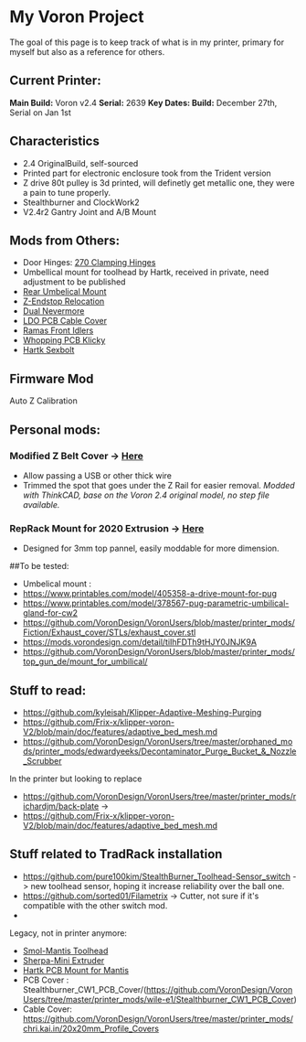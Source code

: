 # My Voron Project

The goal of this page is to keep track of what is in my printer, primary for myself but also as a reference for others.

## Current Printer:
**Main Build:** Voron v2.4
**Serial:** 2639
**Key Dates: Build:** December 27th, Serial on Jan 1st

## Characteristics
* 2.4 OriginalBuild, self-sourced
* Printed part for electronic enclosure took from the Trident version
* Z drive 80t pulley is 3d printed, will definetly get metallic one, they were a pain to tune properly.
* Stealthburner and ClockWork2
* V2.4r2 Gantry Joint and A/B Mount

## Mods from Others:
* Door Hinges: [270 Clamping Hinges](https://github.com/VoronDesign/VoronUsers/tree/master/printer_mods/AlexanderT-Moss/270-Clamping-Hinges)
* Umbellical mount for toolhead by Hartk, received in private, need adjustment to be published
* [Rear Umbelical Mount](https://www.teamfdm.com/files/file/536-rear-umbilical/)
* [Z-Endstop Relocation](https://github.com/VoronDesign/VoronUsers/tree/master/printer_mods/Minsekt/Rear_Umbilical/Y_Endstop_Relocation)
* [Dual Nevermore](https://github.com/nevermore3d/Nevermore_Micro/blob/master/V5_Duo/Mods/Rear-Backmount-Plenum_by-mvieleers/mvieleers_nevermore_plenum_backmount.stl)
* [LDO PCB Cable Cover](https://github.com/MotorDynamicsLab/LDOVoron2/tree/main/STLs/LDOSBCW2MountCover)
* [Ramas Front Idlers](https://github.com/Ramalama2/Voron-2-Mods/tree/main/Front_Idlers)
* [Whopping PCB Klicky](https://github.com/tanaes/whopping_Voron_mods/tree/main/pcb_klicky)
* [Hartk Sexbolt](https://github.com/VoronDesign/VoronUsers/tree/master/printer_mods/hartk1213/Voron2.4_SexBolt_ZEndstop)

## Firmware Mod
Auto Z Calibration


## Personal mods:
### Modified Z Belt Cover -> [Here](/STL/z_belt_cover/)
* Allow passing a USB or other thick wire
* Trimmed the spot that goes under the Z Rail for easier removal.
*Modded with ThinkCAD, base on the Voron 2.4 original model, no step file available.*

### RepRack Mount for 2020 Extrusion -> [Here](/STL/2020_reprack_mount/)
* Designed for 3mm top pannel, easily moddable for more dimension.


##To be tested:
* Umbelical mount :
 * https://www.printables.com/model/405358-a-drive-mount-for-pug
 * https://www.printables.com/model/378567-pug-parametric-umbilical-gland-for-cw2
* https://github.com/VoronDesign/VoronUsers/blob/master/printer_mods/Fiction/Exhaust_cover/STLs/exhaust_cover.stl
* https://mods.vorondesign.com/detail/tiIhFDTh9tHJY0JNJK9A
* https://github.com/VoronDesign/VoronUsers/blob/master/printer_mods/top_gun_de/mount_for_umbilical/


## Stuff to read:
* https://github.com/kyleisah/Klipper-Adaptive-Meshing-Purging
* https://github.com/Frix-x/klipper-voron-V2/blob/main/doc/features/adaptive_bed_mesh.md
* https://github.com/VoronDesign/VoronUsers/tree/master/orphaned_mods/printer_mods/edwardyeeks/Decontaminator_Purge_Bucket_&_Nozzle_Scrubber

In the printer but looking to replace
* https://github.com/VoronDesign/VoronUsers/tree/master/printer_mods/richardjm/back-plate ->
* https://github.com/Frix-x/klipper-voron-V2/blob/main/doc/features/adaptive_bed_mesh.md

## Stuff related to TradRack installation
* https://github.com/pure100kim/StealthBurner_Toolhead-Sensor_switch -> new toolhead sensor, hoping it increase reliability over the ball one.
* https://github.com/sorted01/Filametrix -> Cutter, not sure if it's compatible with the other switch mod.
* 

Legacy, not in printer anymore:
* [Smol-Mantis Toolhead](https://github.com/sporkus/smol_mantis)
* [Sherpa-Mini Extruder](https://github.com/Annex-Engineering/Sherpa_Mini-Extruder)
* [Hartk PCB Mount for Mantis](https://github.com/mandryd/MantisUsermods/tree/main/Usermods/DustinSpeed/Hartk_PCB_Mount)
* PCB Cover : Stealthburner_CW1_PCB_Cover/(https://github.com/VoronDesign/VoronUsers/tree/master/printer_mods/wile-e1/Stealthburner_CW1_PCB_Cover)
* Cable Cover: https://github.com/VoronDesign/VoronUsers/tree/master/printer_mods/chri.kai.in/20x20mm_Profile_Covers
